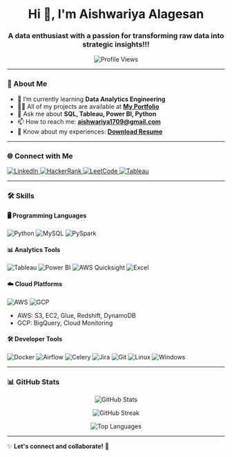 <h1 align="center">Hi 👋, I'm Aishwariya Alagesan</h1>
<h3 align="center">A data enthusiast with a passion for transforming raw data into strategic insights!!!</h3>

<p align="center">
  <img src="https://komarev.com/ghpvc/?username=aishwariya17&label=Profile%20Views&color=0e75b6&style=flat" alt="Profile Views" />
</p>

---

### 🚀 About Me  

- 🌱 I’m currently learning **Data Analytics Engineering**  
- 👨‍💻 All of my projects are available at **[My Portfolio](https://aishwariya17.github.io/Portfolio_Aishwariya/)**  
- 💬 Ask me about **SQL, Tableau, Power BI, Python**  
- 📫 How to reach me: **aishwariya1709@gmail.com**  
- 📄 Know about my experiences: **[Download Resume](https://drive.google.com/file/d/14zMD7lI5DBNLccLWjDAfy8buVh2JlHET/view?usp=drive_link)**  

---

### 🌐 Connect with Me  
<p align="left">
  <a href="https://linkedin.com/in/aishwariya-alagesan" target="_blank">
    <img src="https://img.shields.io/badge/LinkedIn-%230077B5.svg?style=for-the-badge&logo=linkedin&logoColor=white" alt="LinkedIn" />
  </a>
  <a href="https://www.hackerrank.com/aishwariya1709" target="_blank">
    <img src="https://img.shields.io/badge/HackerRank-%232EC866.svg?style=for-the-badge&logo=hackerrank&logoColor=white" alt="HackerRank" />
  </a>
  <a href="https://www.leetcode.com/aishwariya_alagesan" target="_blank">
    <img src="https://img.shields.io/badge/LeetCode-%23FFA116.svg?style=for-the-badge&logo=leetcode&logoColor=white" alt="LeetCode" />
  </a>
  <a href="[https://public.tableau.com/app/profile/aishwariya.alagesan](https://public.tableau.com/app/profile/aishwariya.alagesan/vizzes)" target="_blank">
    <img src="https://img.shields.io/badge/Tableau-%23E97627.svg?style=for-the-badge&logo=tableau&logoColor=white" alt="Tableau" />
  </a>
</p>

---

### 🛠️ Skills  

#### 🖥️ Programming Languages  
<p>
  <img src="https://img.shields.io/badge/Python-3776AB?style=for-the-badge&logo=python&logoColor=white" alt="Python"/>
  <img src="https://img.shields.io/badge/MySQL-4479A1?style=for-the-badge&logo=mysql&logoColor=white" alt="MySQL"/>
  <img src="https://img.shields.io/badge/PySpark-F3BA10?style=for-the-badge&logo=apachespark&logoColor=white" alt="PySpark"/>
</p>

#### 📊 Analytics Tools  
<p>
  <img src="https://img.shields.io/badge/Tableau-E97627?style=for-the-badge&logo=tableau&logoColor=white" alt="Tableau"/>
  <img src="https://img.shields.io/badge/Power%20BI-F2C811?style=for-the-badge&logo=powerbi&logoColor=black" alt="Power BI"/>
  <img src="https://img.shields.io/badge/AWS%20Quicksight-232F3E?style=for-the-badge&logo=amazonaws&logoColor=white" alt="AWS Quicksight"/>
  <img src="https://img.shields.io/badge/Microsoft%20Excel-217346?style=for-the-badge&logo=microsoftexcel&logoColor=white" alt="Excel"/>
</p>

#### ☁️ Cloud Platforms  
<p>
  <img src="https://img.shields.io/badge/AWS-FF9900?style=for-the-badge&logo=amazonaws&logoColor=white" alt="AWS"/>
  <img src="https://img.shields.io/badge/GCP-4285F4?style=for-the-badge&logo=googlecloud&logoColor=white" alt="GCP"/>
</p>
<ul>
  <li>AWS: S3, EC2, Glue, Redshift, DynamoDB</li>
  <li>GCP: BigQuery, Cloud Monitoring</li>
</ul>

#### 🛠️ Developer Tools  
<p>
  <img src="https://img.shields.io/badge/Docker-2496ED?style=for-the-badge&logo=docker&logoColor=white" alt="Docker"/>
  <img src="https://img.shields.io/badge/Apache%20Airflow-017CEE?style=for-the-badge&logo=apacheairflow&logoColor=white" alt="Airflow"/>
  <img src="https://img.shields.io/badge/Celery-37814A?style=for-the-badge&logo=celery&logoColor=white" alt="Celery"/>
  <img src="https://img.shields.io/badge/Jira-0052CC?style=for-the-badge&logo=jira&logoColor=white" alt="Jira"/>
  <img src="https://img.shields.io/badge/Git-F05032?style=for-the-badge&logo=git&logoColor=white" alt="Git"/>
  <img src="https://img.shields.io/badge/Linux-FCC624?style=for-the-badge&logo=linux&logoColor=black" alt="Linux"/>
  <img src="https://img.shields.io/badge/Windows-0078D6?style=for-the-badge&logo=windows&logoColor=white" alt="Windows"/>
</p>

---

### 📊 GitHub Stats  
<p align="center">
  <img src="https://github-readme-stats.vercel.app/api?username=aishwariya17&show_icons=true&theme=radical" alt="GitHub Stats" />
</p>
<p align="center">
  <img src="https://github-readme-streak-stats.herokuapp.com/?user=aishwariya17&theme=radical" alt="GitHub Streak" />
</p>
<p align="center">
  <img src="https://github-readme-stats.vercel.app/api/top-langs/?username=aishwariya17&layout=compact&theme=radical" alt="Top Languages" />
</p>

---

✨ **Let's connect and collaborate!** 🚀  
